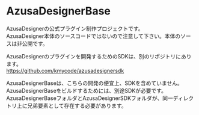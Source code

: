 # AzusaDesignerBase
AzusaDesignerの公式プラグイン制作プロジェクトです。  
AzusaDesigner本体のソースコードではないので注意して下さい。本体のソースは非公開です。

AzusaDesignerのプラグインを開発するためのSDKは、別のリポジトリにあります。  
https://github.com/kmycode/azusadesignersdk

AzusaDesignerBaseは、こちらの開発の便宜上、SDKを含めていません。
AzusaDesignerBaseをビルドするためには、別途SDKが必要です。
AzusaDesignerBaseフォルダとAzusaDesignerSDKフォルダが、同一ディレクトリ上に兄弟要素として存在する必要があります。

